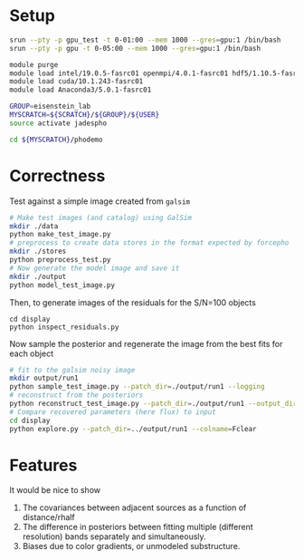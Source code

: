 # Setup
```bash
srun --pty -p gpu_test -t 0-01:00 --mem 1000 --gres=gpu:1 /bin/bash
srun --pty -p gpu -t 0-05:00 --mem 1000 --gres=gpu:1 /bin/bash

module purge
module load intel/19.0.5-fasrc01 openmpi/4.0.1-fasrc01 hdf5/1.10.5-fasrc01
module load cuda/10.1.243-fasrc01
module load Anaconda3/5.0.1-fasrc01

GROUP=eisenstein_lab
MYSCRATCH=${SCRATCH}/${GROUP}/${USER}
source activate jadespho

cd ${MYSCRATCH}/phodemo
```

# Correctness

Test against a simple image created from `galsim`

```sh
# Make test images (and catalog) using GalSim
mkdir ./data
python make_test_image.py
# preprocess to create data stores in the format expected by forcepho
mkdir ./stores
python preprocess_test.py
# Now generate the model image and save it
mkdir ./output
python model_test_image.py
```

Then, to generate images of the residuals for the S/N=100 objects
```
cd display
python inspect_residuals.py
```

Now sample the posterior and regenerate the image from the best fits for each object

```sh
# fit to the galsim noisy image
mkdir output/run1
python sample_test_image.py --patch_dir=./output/run1 --logging
# reconstruct from the posteriors
python reconstruct_test_image.py --patch_dir=./output/run1 --output_dir=./output
# Compare recovered parameters (here flux) to input
cd display
python explore.py --patch_dir=../output/run1 --colname=Fclear
```

# Features

It would be nice to show

 1. The covariances between adjacent sources as a function of distance/rhalf
 2. The difference in posteriors between fitting multiple (different resolution) bands separately and simultaneously.
 3. Biases due to color gradients, or unmodeled substructure.